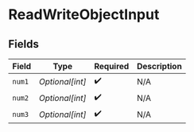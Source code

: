 # ReadWriteObjectInput


## Fields

| Field              | Type               | Required           | Description        |
| ------------------ | ------------------ | ------------------ | ------------------ |
| `num1`             | *Optional[int]*    | :heavy_check_mark: | N/A                |
| `num2`             | *Optional[int]*    | :heavy_check_mark: | N/A                |
| `num3`             | *Optional[int]*    | :heavy_check_mark: | N/A                |
